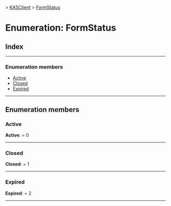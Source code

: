 [](../README.md) > [KASClient](../modules/kasclient.md) > [FormStatus](../enums/kasclient.formstatus.md)

# Enumeration: FormStatus

## Index

---

### Enumeration members

* [Active](kasclient.formstatus.md#active)
* [Closed](kasclient.formstatus.md#closed)
* [Expired](kasclient.formstatus.md#expired)

---

## Enumeration members

<a id="active"></a>

###  Active

**Active**:  = 0

___
<a id="closed"></a>

###  Closed

**Closed**:  = 1

___
<a id="expired"></a>

###  Expired

**Expired**:  = 2

___

